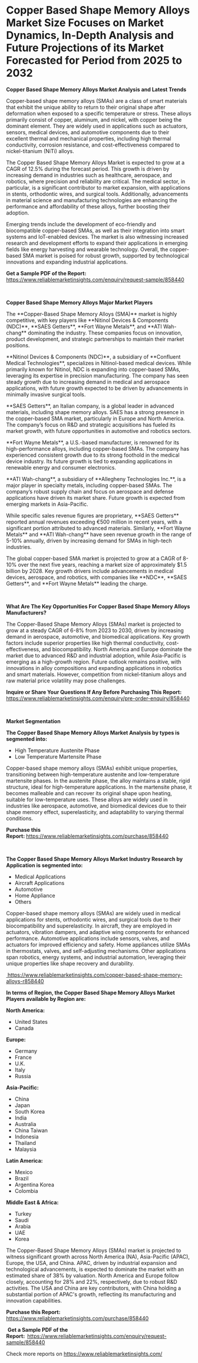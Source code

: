 <p><h1>Copper Based Shape Memory Alloys Market Size Focuses on Market Dynamics, In-Depth Analysis and Future Projections of its Market Forecasted for Period from 2025 to 2032</h1></p><p><strong>Copper Based Shape Memory Alloys Market Analysis and Latest Trends</strong></p>
<p><p>Copper-based shape memory alloys (SMAs) are a class of smart materials that exhibit the unique ability to return to their original shape after deformation when exposed to a specific temperature or stress. These alloys primarily consist of copper, aluminum, and nickel, with copper being the dominant element. They are widely used in applications such as actuators, sensors, medical devices, and automotive components due to their excellent thermal and mechanical properties, including high thermal conductivity, corrosion resistance, and cost-effectiveness compared to nickel-titanium (NiTi) alloys.</p><p>The Copper Based Shape Memory Alloys Market is expected to grow at a CAGR of 12.5% during the forecast period. This growth is driven by increasing demand in industries such as healthcare, aerospace, and robotics, where precision and reliability are critical. The medical sector, in particular, is a significant contributor to market expansion, with applications in stents, orthodontic wires, and surgical tools. Additionally, advancements in material science and manufacturing technologies are enhancing the performance and affordability of these alloys, further boosting their adoption.</p><p>Emerging trends include the development of eco-friendly and biocompatible copper-based SMAs, as well as their integration into smart systems and IoT-enabled devices. The market is also witnessing increased research and development efforts to expand their applications in emerging fields like energy harvesting and wearable technology. Overall, the copper-based SMA market is poised for robust growth, supported by technological innovations and expanding industrial applications.</p></p>
<p><strong>Get a Sample PDF of the Report:&nbsp;</strong> <a href="https://www.reliablemarketinsights.com/enquiry/request-sample/858440?utm_campaign=2136&utm_medium=2&utm_source=Github&utm_content=ia&utm_term=25012025&utm_id=copper-based-shape-memory-alloys">https://www.reliablemarketinsights.com/enquiry/request-sample/858440</a></p>
<p>&nbsp;</p>
<p><strong>Copper Based Shape Memory Alloys Major Market Players</strong></p>
<p><p>The **Copper-Based Shape Memory Alloys (SMA)** market is highly competitive, with key players like **Nitinol Devices & Components (NDC)**, **SAES Getters**, **Fort Wayne Metals**, and **ATI Wah-chang** dominating the industry. These companies focus on innovation, product development, and strategic partnerships to maintain their market positions.</p><p>**Nitinol Devices & Components (NDC)**, a subsidiary of **Confluent Medical Technologies**, specializes in Nitinol-based medical devices. While primarily known for Nitinol, NDC is expanding into copper-based SMAs, leveraging its expertise in precision manufacturing. The company has seen steady growth due to increasing demand in medical and aerospace applications, with future growth expected to be driven by advancements in minimally invasive surgical tools.</p><p>**SAES Getters**, an Italian company, is a global leader in advanced materials, including shape memory alloys. SAES has a strong presence in the copper-based SMA market, particularly in Europe and North America. The company’s focus on R&D and strategic acquisitions has fueled its market growth, with future opportunities in automotive and robotics sectors.</p><p>**Fort Wayne Metals**, a U.S.-based manufacturer, is renowned for its high-performance alloys, including copper-based SMAs. The company has experienced consistent growth due to its strong foothold in the medical device industry. Its future growth is tied to expanding applications in renewable energy and consumer electronics.</p><p>**ATI Wah-chang**, a subsidiary of **Allegheny Technologies Inc.**, is a major player in specialty metals, including copper-based SMAs. The company’s robust supply chain and focus on aerospace and defense applications have driven its market share. Future growth is expected from emerging markets in Asia-Pacific.</p><p>While specific sales revenue figures are proprietary, **SAES Getters** reported annual revenues exceeding €500 million in recent years, with a significant portion attributed to advanced materials. Similarly, **Fort Wayne Metals** and **ATI Wah-chang** have seen revenue growth in the range of 5-10% annually, driven by increasing demand for SMAs in high-tech industries.</p><p>The global copper-based SMA market is projected to grow at a CAGR of 8-10% over the next five years, reaching a market size of approximately $1.5 billion by 2028. Key growth drivers include advancements in medical devices, aerospace, and robotics, with companies like **NDC**, **SAES Getters**, and **Fort Wayne Metals** leading the charge.</p></p>
<p>&nbsp;</p>
<p><strong>What Are The Key Opportunities For Copper Based Shape Memory Alloys Manufacturers?</strong></p>
<p><p>The Copper-Based Shape Memory Alloys (SMAs) market is projected to grow at a steady CAGR of 6-8% from 2023 to 2030, driven by increasing demand in aerospace, automotive, and biomedical applications. Key growth factors include superior properties like high thermal conductivity, cost-effectiveness, and biocompatibility. North America and Europe dominate the market due to advanced R&D and industrial adoption, while Asia-Pacific is emerging as a high-growth region. Future outlook remains positive, with innovations in alloy compositions and expanding applications in robotics and smart materials. However, competition from nickel-titanium alloys and raw material price volatility may pose challenges.</p></p>
<p><strong>Inquire or Share Your Questions If Any Before Purchasing This Report:</strong> <a href="https://www.reliablemarketinsights.com/enquiry/pre-order-enquiry/858440?utm_campaign=2136&utm_medium=2&utm_source=Github&utm_content=ia&utm_term=25012025&utm_id=copper-based-shape-memory-alloys">https://www.reliablemarketinsights.com/enquiry/pre-order-enquiry/858440</a></p>
<p>&nbsp;</p>
<p><strong>Market Segmentation</strong></p>
<p><strong>The Copper Based Shape Memory Alloys Market Analysis by types is segmented into:</strong></p>
<p><ul><li>High Temperature Austenite Phase</li><li>Low Temperature Martensite Phase</li></ul></p>
<p><p>Copper-based shape memory alloys (SMAs) exhibit unique properties, transitioning between high-temperature austenite and low-temperature martensite phases. In the austenite phase, the alloy maintains a stable, rigid structure, ideal for high-temperature applications. In the martensite phase, it becomes malleable and can recover its original shape upon heating, suitable for low-temperature uses. These alloys are widely used in industries like aerospace, automotive, and biomedical devices due to their shape memory effect, superelasticity, and adaptability to varying thermal conditions.</p></p>
<p><strong>Purchase this Report:&nbsp;</strong><a href="https://www.reliablemarketinsights.com/purchase/858440?utm_campaign=2136&utm_medium=2&utm_source=Github&utm_content=ia&utm_term=25012025&utm_id=copper-based-shape-memory-alloys">https://www.reliablemarketinsights.com/purchase/858440</a></p>
<p>&nbsp;</p>
<p><strong>The Copper Based Shape Memory Alloys Market Industry Research by Application is segmented into:</strong></p>
<p><ul><li>Medical Applications</li><li>Aircraft Applications</li><li>Automotive</li><li>Home Appliance</li><li>Others</li></ul></p>
<p><p>Copper-based shape memory alloys (SMAs) are widely used in medical applications for stents, orthodontic wires, and surgical tools due to their biocompatibility and superelasticity. In aircraft, they are employed in actuators, vibration dampers, and adaptive wing components for enhanced performance. Automotive applications include sensors, valves, and actuators for improved efficiency and safety. Home appliances utilize SMAs in thermostats, valves, and self-adjusting mechanisms. Other applications span robotics, energy systems, and industrial automation, leveraging their unique properties like shape recovery and durability.</p></p>
<p><a href="https://www.reliablemarketinsights.com/copper-based-shape-memory-alloys-r858440?utm_campaign=2136&utm_medium=2&utm_source=Github&utm_content=ia&utm_term=25012025&utm_id=copper-based-shape-memory-alloys">&nbsp;https://www.reliablemarketinsights.com/copper-based-shape-memory-alloys-r858440</a></p>
<p><strong>In terms of Region, the Copper Based Shape Memory Alloys Market Players available by Region are:</strong></p>
<p>
    <p> <strong> North America: </strong>
        <ul>
            <li>United States</li>
            <li>Canada</li>
        </ul>
        </p> 
    <p> <strong> Europe: </strong>
        <ul>
            <li>Germany</li>
            <li>France</li>
            <li>U.K.</li>
            <li>Italy</li>
            <li>Russia</li>
        </ul>
        </p> 
    <p> <strong> Asia-Pacific: </strong>
        <ul>
            <li>China</li>
            <li>Japan</li>
            <li>South Korea</li>
            <li>India</li>
            <li>Australia</li>
            <li>China Taiwan</li>
            <li>Indonesia</li>
            <li>Thailand</li>
            <li>Malaysia</li>
        </ul>
        </p> 
    <p> <strong> Latin America: </strong>
        <ul>
            <li>Mexico</li>
            <li>Brazil</li>
            <li>Argentina Korea</li>
            <li>Colombia</li>
        </ul>
        </p> 
    <p> <strong> Middle East & Africa: </strong>
        <ul>
            <li>Turkey</li>
            <li>Saudi</li>
            <li>Arabia</li>
            <li>UAE</li>
            <li>Korea</li>
        </ul>
    </p>
    </p>
<p><p>The Copper-Based Shape Memory Alloys (SMAs) market is projected to witness significant growth across North America (NA), Asia-Pacific (APAC), Europe, the USA, and China. APAC, driven by industrial expansion and technological advancements, is expected to dominate the market with an estimated share of 38% by valuation. North America and Europe follow closely, accounting for 28% and 22%, respectively, due to robust R&D activities. The USA and China are key contributors, with China holding a substantial portion of APAC's growth, reflecting its manufacturing and innovation capabilities.</p></p>
<p><strong>Purchase this Report: </strong><a href="https://www.reliablemarketinsights.com/purchase/858440?utm_campaign=2136&utm_medium=2&utm_source=Github&utm_content=ia&utm_term=25012025&utm_id=copper-based-shape-memory-alloys">https://www.reliablemarketinsights.com/purchase/858440</a></p>
<p>&nbsp;<strong>Get a Sample PDF of the Report:&nbsp;&nbsp;</strong><a href="https://www.reliablemarketinsights.com/enquiry/request-sample/858440?utm_campaign=2136&utm_medium=2&utm_source=Github&utm_content=ia&utm_term=25012025&utm_id=copper-based-shape-memory-alloys">https://www.reliablemarketinsights.com/enquiry/request-sample/858440</a></p>
<p><strong></strong></p>
<p>Check more reports on <a href="https://www.reliablemarketinsights.com/?utm_campaign=2136&utm_medium=2&utm_source=Github&utm_content=ia&utm_term=25012025&utm_id=copper-based-shape-memory-alloys">https://www.reliablemarketinsights.com/</a></p>